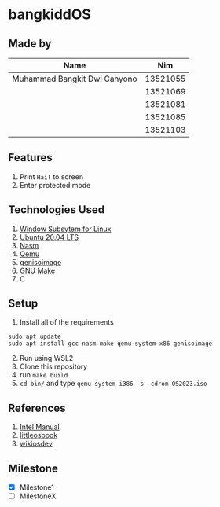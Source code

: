 # bangkiddOS

## Made by

| Name                           |   Nim    |
| ------------------------------ | :------: |
| Muhammad Bangkit Dwi Cahyono   | 13521055 |
|                                | 13521069 |
|                                | 13521081 |
|                                | 13521085 |
|                                | 13521103 |

## Features
1. Print `Hai!` to screen
2. Enter protected mode

## Technologies Used
1. [Window Subsytem for Linux](https://docs.microsoft.com/en-us/windows/wsl/install)
2. [Ubuntu 20.04 LTS](https://releases.ubuntu.com/20.04/)
3. [Nasm](https://www.nasm.us/)
4. [Qemu](https://www.qemu.org/docs/master/system/target-i386.html)
5. [genisoimage](https://linux.die.net/man/1/genisoimage)
6. [GNU Make](https://www.gnu.org/software/make/)
7. C

## Setup
1. Install all of the requirements

```
sudo apt update
sudo apt install gcc nasm make qemu-system-x86 genisoimage
```

2. Run using WSL2
3. Clone this repository
4. run `make build`
5. `cd bin/` and type `qemu-system-i386 -s -cdrom OS2023.iso`

## References
1. [Intel Manual](https://www.intel.com/content/www/us/en/architecture-and-technology/64-ia-32-architectures-software-developer-vol-3a-part-1-manual.html.html)
2. [littleosbook](https://littleosbook.github.io)
3. [wikiosdev](https://wiki.osdev.org/)

## Milestone
- [x] Milestone1
- [ ] MilestoneX
